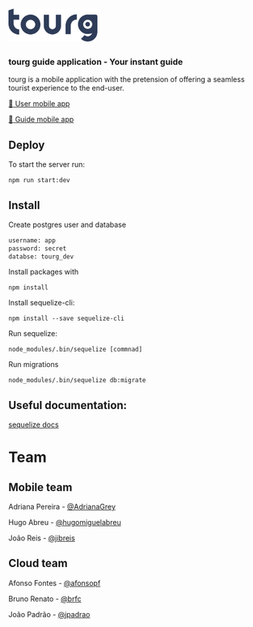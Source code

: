 # <img height='65' src="https://github.com/hugomiguelabreu/tourg-mobile-guide/blob/master/assets/images/tour-white.png"/>
### tourg guide application - Your instant guide
tourg is a mobile application with the pretension of offering a seamless tourist experience to the end-user.

[:iphone: User mobile app](https://github.com/hugomiguelabreu/tourg-mobile)

[:iphone: Guide mobile app](https://github.com/hugomiguelabreu/tourg-mobile-guide)



## Deploy

To start the server run: 
```
npm run start:dev
```

## Install

Create postgres user and database
```
username: app
password: secret
databse: tourg_dev
```
Install packages with 
```
npm install
```

Install sequelize-cli:
```
npm install --save sequelize-cli
```
Run sequelize:
```
node_modules/.bin/sequelize [commnad]
```
Run migrations
```
node_modules/.bin/sequelize db:migrate
```

## Useful documentation:

[sequelize docs](http://docs.sequelizejs.com/manual/installation/getting-started.html)

# Team
## Mobile team
Adriana Pereira - [@AdrianaGrey](https://github.com/AdrianaGrey)

Hugo Abreu - [@hugomiguelabreu](https://github.com/hugomiguelabreu)

João Reis - [@jibreis](https://github.com/jibreis)

## Cloud team
Afonso Fontes - [@afonsopf](https://github.com/afonsopf)

Bruno Renato - [@brfc](https://github.com/brfc)

João Padrão - [@jpadrao](https://github.com/jpadrao)
